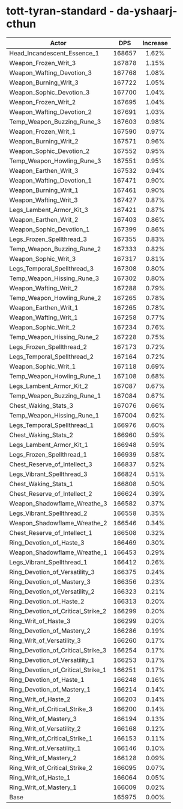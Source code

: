 # tott-tyran-standard - da-yshaarj-cthun
| Actor | DPS | Increase |
|---|:---:|:---:|
|Head_Incandescent_Essence_1|168657|1.62%|
|Weapon_Frozen_Writ_3|167878|1.15%|
|Weapon_Wafting_Devotion_3|167768|1.08%|
|Weapon_Burning_Writ_3|167722|1.05%|
|Weapon_Sophic_Devotion_3|167700|1.04%|
|Weapon_Frozen_Writ_2|167695|1.04%|
|Weapon_Wafting_Devotion_2|167691|1.03%|
|Temp_Weapon_Buzzing_Rune_3|167603|0.98%|
|Weapon_Frozen_Writ_1|167590|0.97%|
|Weapon_Burning_Writ_2|167571|0.96%|
|Weapon_Sophic_Devotion_2|167552|0.95%|
|Temp_Weapon_Howling_Rune_3|167551|0.95%|
|Weapon_Earthen_Writ_3|167532|0.94%|
|Weapon_Wafting_Devotion_1|167471|0.90%|
|Weapon_Burning_Writ_1|167461|0.90%|
|Weapon_Wafting_Writ_3|167427|0.87%|
|Legs_Lambent_Armor_Kit_3|167421|0.87%|
|Weapon_Earthen_Writ_2|167403|0.86%|
|Weapon_Sophic_Devotion_1|167399|0.86%|
|Legs_Frozen_Spellthread_3|167355|0.83%|
|Temp_Weapon_Buzzing_Rune_2|167333|0.82%|
|Weapon_Sophic_Writ_3|167317|0.81%|
|Legs_Temporal_Spellthread_3|167308|0.80%|
|Temp_Weapon_Hissing_Rune_3|167302|0.80%|
|Weapon_Wafting_Writ_2|167288|0.79%|
|Temp_Weapon_Howling_Rune_2|167265|0.78%|
|Weapon_Earthen_Writ_1|167265|0.78%|
|Weapon_Wafting_Writ_1|167258|0.77%|
|Weapon_Sophic_Writ_2|167234|0.76%|
|Temp_Weapon_Hissing_Rune_2|167228|0.75%|
|Legs_Frozen_Spellthread_2|167173|0.72%|
|Legs_Temporal_Spellthread_2|167164|0.72%|
|Weapon_Sophic_Writ_1|167118|0.69%|
|Temp_Weapon_Howling_Rune_1|167108|0.68%|
|Legs_Lambent_Armor_Kit_2|167087|0.67%|
|Temp_Weapon_Buzzing_Rune_1|167084|0.67%|
|Chest_Waking_Stats_3|167076|0.66%|
|Temp_Weapon_Hissing_Rune_1|167004|0.62%|
|Legs_Temporal_Spellthread_1|166976|0.60%|
|Chest_Waking_Stats_2|166960|0.59%|
|Legs_Lambent_Armor_Kit_1|166948|0.59%|
|Legs_Frozen_Spellthread_1|166939|0.58%|
|Chest_Reserve_of_Intellect_3|166837|0.52%|
|Legs_Vibrant_Spellthread_3|166824|0.51%|
|Chest_Waking_Stats_1|166808|0.50%|
|Chest_Reserve_of_Intellect_2|166624|0.39%|
|Weapon_Shadowflame_Wreathe_3|166582|0.37%|
|Legs_Vibrant_Spellthread_2|166558|0.35%|
|Weapon_Shadowflame_Wreathe_2|166546|0.34%|
|Chest_Reserve_of_Intellect_1|166508|0.32%|
|Ring_Devotion_of_Haste_3|166469|0.30%|
|Weapon_Shadowflame_Wreathe_1|166453|0.29%|
|Legs_Vibrant_Spellthread_1|166412|0.26%|
|Ring_Devotion_of_Versatility_3|166375|0.24%|
|Ring_Devotion_of_Mastery_3|166356|0.23%|
|Ring_Devotion_of_Versatility_2|166323|0.21%|
|Ring_Devotion_of_Haste_2|166313|0.20%|
|Ring_Devotion_of_Critical_Strike_2|166299|0.20%|
|Ring_Writ_of_Haste_3|166299|0.20%|
|Ring_Devotion_of_Mastery_2|166286|0.19%|
|Ring_Writ_of_Versatility_3|166260|0.17%|
|Ring_Devotion_of_Critical_Strike_3|166254|0.17%|
|Ring_Devotion_of_Versatility_1|166253|0.17%|
|Ring_Devotion_of_Critical_Strike_1|166251|0.17%|
|Ring_Devotion_of_Haste_1|166248|0.16%|
|Ring_Devotion_of_Mastery_1|166214|0.14%|
|Ring_Writ_of_Haste_2|166203|0.14%|
|Ring_Writ_of_Critical_Strike_3|166200|0.14%|
|Ring_Writ_of_Mastery_3|166194|0.13%|
|Ring_Writ_of_Versatility_2|166168|0.12%|
|Ring_Writ_of_Critical_Strike_1|166153|0.11%|
|Ring_Writ_of_Versatility_1|166146|0.10%|
|Ring_Writ_of_Mastery_2|166128|0.09%|
|Ring_Writ_of_Critical_Strike_2|166095|0.07%|
|Ring_Writ_of_Haste_1|166064|0.05%|
|Ring_Writ_of_Mastery_1|166009|0.02%|
|Base|165975|0.00%|
